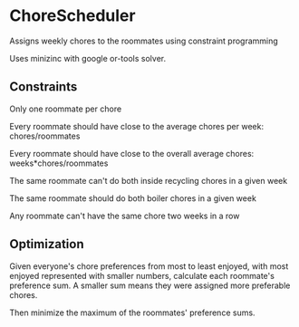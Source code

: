 # ChoreScheduler
Assigns weekly chores to the roommates using constraint programming

Uses minizinc with google or-tools solver.

## Constraints
Only one roommate per chore

Every roommate should have close to the average chores per week: chores/roommates

Every roommate should have close to the overall average chores: weeks*chores/roommates
                 
The same roommate can't do both inside recycling chores in a given week

The same roommate should do both boiler chores in a given week
           
Any roommate can't have the same chore two weeks in a row

## Optimization
Given everyone's chore preferences from most to least enjoyed, with most enjoyed represented with smaller numbers, calculate each roommate's preference sum. A smaller sum means they were assigned more preferable chores.

Then minimize the maximum of the roommates' preference sums.
